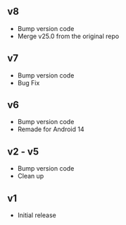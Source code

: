 ## v8
- Bump version code
- Merge v25.0 from the original repo

## v7
- Bump version code
- Bug Fix

## v6
- Bump version code
- Remade for Android 14

## v2 - v5
- Bump version code
- Clean up

## v1 
- Initial release
